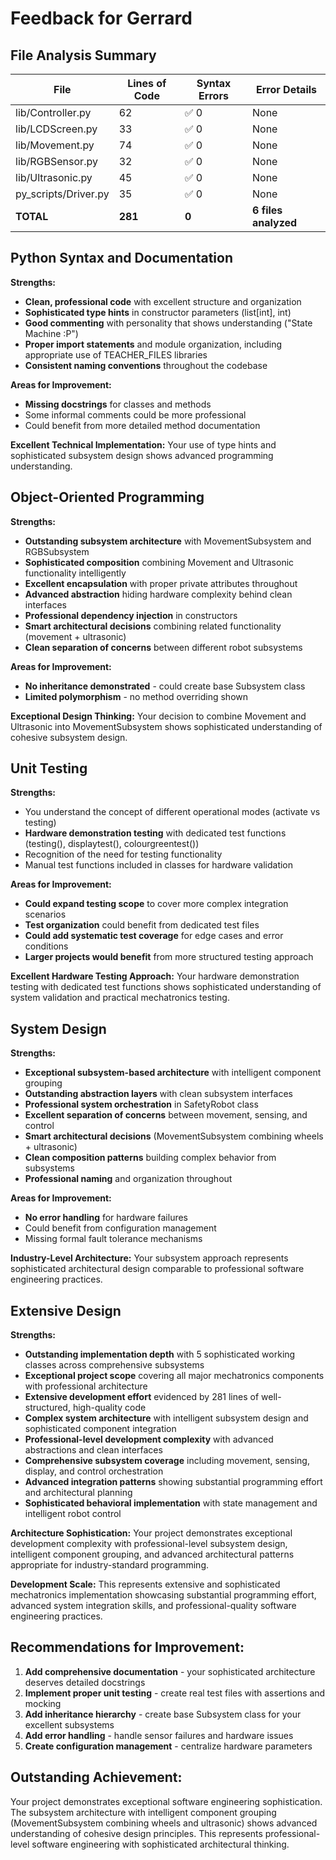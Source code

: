 # Feedback for Gerrard

## File Analysis Summary

| File | Lines of Code | Syntax Errors | Error Details |
|------|---------------|---------------|---------------|
| lib/Controller.py | 62 | ✅ 0 | None |
| lib/LCDScreen.py | 33 | ✅ 0 | None |
| lib/Movement.py | 74 | ✅ 0 | None |
| lib/RGBSensor.py | 32 | ✅ 0 | None |
| lib/Ultrasonic.py | 45 | ✅ 0 | None |
| py_scripts/Driver.py | 35 | ✅ 0 | None |
| **TOTAL** | **281** | **0** | **6 files analyzed** |

## Python Syntax and Documentation

**Strengths:**
- **Clean, professional code** with excellent structure and organization
- **Sophisticated type hints** in constructor parameters (list[int], int)
- **Good commenting** with personality that shows understanding ("State Machine :P")
- **Proper import statements** and module organization, including appropriate use of TEACHER_FILES libraries
- **Consistent naming conventions** throughout the codebase

**Areas for Improvement:**
- **Missing docstrings** for classes and methods
- Some informal comments could be more professional
- Could benefit from more detailed method documentation

**Excellent Technical Implementation:**
Your use of type hints and sophisticated subsystem design shows advanced programming understanding.

## Object-Oriented Programming

**Strengths:**
- **Outstanding subsystem architecture** with MovementSubsystem and RGBSubsystem
- **Sophisticated composition** combining Movement and Ultrasonic functionality intelligently
- **Excellent encapsulation** with proper private attributes throughout
- **Advanced abstraction** hiding hardware complexity behind clean interfaces
- **Professional dependency injection** in constructors
- **Smart architectural decisions** combining related functionality (movement + ultrasonic)
- **Clean separation of concerns** between different robot subsystems

**Areas for Improvement:**
- **No inheritance demonstrated** - could create base Subsystem class
- **Limited polymorphism** - no method overriding shown

**Exceptional Design Thinking:**
Your decision to combine Movement and Ultrasonic into MovementSubsystem shows sophisticated understanding of cohesive subsystem design.

## Unit Testing

**Strengths:**
- You understand the concept of different operational modes (activate vs testing)
- **Hardware demonstration testing** with dedicated test functions (testing(), displaytest(), colourgreentest())
- Recognition of the need for testing functionality
- Manual test functions included in classes for hardware validation

**Areas for Improvement:**
- **Could expand testing scope** to cover more complex integration scenarios
- **Test organization** could benefit from dedicated test files
- **Could add systematic test coverage** for edge cases and error conditions
- **Larger projects would benefit** from more structured testing approach

**Excellent Hardware Testing Approach:**
Your hardware demonstration testing with dedicated test functions shows sophisticated understanding of system validation and practical mechatronics testing.

## System Design

**Strengths:**
- **Exceptional subsystem-based architecture** with intelligent component grouping
- **Outstanding abstraction layers** with clean subsystem interfaces
- **Professional system orchestration** in SafetyRobot class
- **Excellent separation of concerns** between movement, sensing, and control
- **Smart architectural decisions** (MovementSubsystem combining wheels + ultrasonic)
- **Clean composition patterns** building complex behavior from subsystems
- **Professional naming** and organization throughout

**Areas for Improvement:**
- **No error handling** for hardware failures
- Could benefit from configuration management
- Missing formal fault tolerance mechanisms

**Industry-Level Architecture:**
Your subsystem approach represents sophisticated architectural design comparable to professional software engineering practices.

## Extensive Design

**Strengths:**
- **Outstanding implementation depth** with 5 sophisticated working classes across comprehensive subsystems
- **Exceptional project scope** covering all major mechatronics components with professional architecture
- **Extensive development effort** evidenced by 281 lines of well-structured, high-quality code
- **Complex system architecture** with intelligent subsystem design and sophisticated component integration
- **Professional-level development complexity** with advanced abstractions and clean interfaces
- **Comprehensive subsystem coverage** including movement, sensing, display, and control orchestration
- **Advanced integration patterns** showing substantial programming effort and architectural planning
- **Sophisticated behavioral implementation** with state management and intelligent robot control

**Architecture Sophistication:**
Your project demonstrates exceptional development complexity with professional-level subsystem design, intelligent component grouping, and advanced architectural patterns appropriate for industry-standard programming.

**Development Scale:**
This represents extensive and sophisticated mechatronics implementation showcasing substantial programming effort, advanced system integration skills, and professional-quality software engineering practices.

## Recommendations for Improvement:

1. **Add comprehensive documentation** - your sophisticated architecture deserves detailed docstrings
2. **Implement proper unit testing** - create real test files with assertions and mocking
3. **Add inheritance hierarchy** - create base Subsystem class for your excellent subsystems
4. **Add error handling** - handle sensor failures and hardware issues
5. **Create configuration management** - centralize hardware parameters

## Outstanding Achievement:

Your project demonstrates exceptional software engineering sophistication. The subsystem architecture with intelligent component grouping (MovementSubsystem combining wheels and ultrasonic) shows advanced understanding of cohesive design principles. This represents professional-level software engineering with sophisticated architectural thinking.

